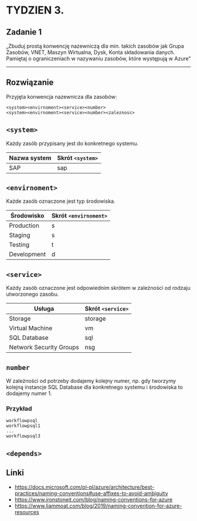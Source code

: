 # TYDZIEN 3.

## Zadanie 1

„Zbuduj prostą konwencję nazewniczą dla min. takich zasobów jak Grupa Zasobów, VNET, Maszyn Wirtualna, Dysk, Konta składowania danych. Pamiętaj o ograniczeniach w nazywaniu zasobów, które występują w Azure”

---
## Rozwiązanie

Przyjęta konwencja nazewnicza dla zasobów:

```
<system><envirnoment><service><number>
<system><envirnoment><service><number><zaleznosc>
```

## `<system>`

Każdy zasób przypisany jest do konkretnego systemu.

| Nazwa system | Skrót `<system>` |
| ------------ | ---------------- |
| SAP          | sap              |

## `<envirnoment>`

Każde zasób oznaczone jest typ środowiska.

| Środowisko  | Skrót `<envirnoment>` |
| ----------- | --------------------- |
| Production  | s                     |
| Staging     | s                     |
| Testing     | t                     |
| Development | d                     |

## `<service>`

Każdy zasób oznaczone jest odpowiednim skrótem w zależności od rodzaju utworzonego zasobu.

| Usługa                  | Skrót `<service>` |
| ----------------------- | ----------------- |
| Storage                 | storage           |
| Virtual Machine         | vm                |
| SQL Database            | sql               |
| Network Security Groups | nsg               |

## `number`

W zależności od potrzeby dodajemy kolejny numer, np. gdy tworzymy kolejną instancje SQL Database dla konkretnego systemu i środowiska to dodajemy numer 1.

### Przykład

```
workflowpsql
workflowpsql1
...
workflowpsql3
```

## `<depends>`



## Linki
- https://docs.microsoft.com/pl-pl/azure/architecture/best-practices/naming-conventions#use-affixes-to-avoid-ambiguity
- https://www.ironstoneit.com/blog/naming-conventions-for-azure
- https://www.liammoat.com/blog/2019/naming-convention-for-azure-resources